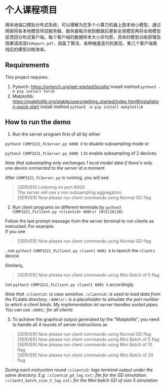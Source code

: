 # 个人课程项目
用本地端口模拟分布式系统，可以理解为在多个小算力机器上跑本地小模型，通过网络将各本地模型传回服务器，服务器每次收到数据后更新全局模型再将全局模型反馈回分布式客户端。每个客户端的数据样本大小非均质，具体的模型训练原理及效果请阅读`FLReport.pdf`，涵盖了算法、各种梯度迭代的表现、某几个客户端离线后的模型训练效率。

## Requirements

This project requires:
1. Pytorch: 
https://pytorch.org/get-started/locally/
install method `python3 -m pip install torch`
2. Matplotlib: 
https://matplotlib.org/stable/users/getting_started/index.html#installation-quick-start
install method `python3 -m pip install matplotlib`

## How to run the demo

1. Run the server program first of all by either

`python3 COMP3221_FLServer.py 6000 0`
to disable subsampling mode or

`python3 COMP3221_FLServer.py 6000 1`
to enable subsampling of 2 devices. 

*Note that subsampling only exchanges 1 local model data if there's only one device connected to the server at a moment.*

After `COMP3221_FLServer.py` is running, you will see:
>[SERVER] Listening on port 6000<br>
>The server will use a non subsampling aggregation<br>
>[SERVER] Now please run client commands using Normal GD flag

2. Run client programs on different terminals by
`python3 COMP3221_FLClient.py <clientid> 600(x) [0|5|10|20]`

Follow the last prompt message from the server terminal to 
run clients as instructed.
For example:<br>
If you see 
>[SERVER] Now please run client commands using Normal GD flag

, run `python3 COMP3221_FLClient.py client1 6001 0` to launch 
the `client1` device.

Similarly,
>[SERVER] Now please run client commands using Mini Batch of 5 flag

run `python3 COMP3221_FLClient.py client1 6001 5` accordingly.

*Note that ::`clientid`:: is case sensitive. ::`clientid`:: is used to load data from the FLdata directory. ::`600(x)`:: is a placeholder to simulate the port number to which a client binds. My implementation let server handles socket pipes. You can use ::`6001`:: for all clients*

3. To achieve the graphical output generated by the "Matplotlib", you need to handle all 4 rounds of server instructions as

>[SERVER] Now please run client commands using Normal GD flag<br>
>[SERVER] Now please run client commands using Mini Batch of 5 flag<br>
>[SERVER] Now please run client commands using Mini Batch of 10 flag<br>
>[SERVER] Now please run client commands using Mini Batch of 20 flag<br>

*During each instruction round ::`clientid`:: logs terminal output under the same directory. E.g. ::`clientid_gd_log.txt`:: file for the GD simulation. ::`client1_batch_size_5_log.txt`:: for the Mini batch GD of size 5 simulation*


